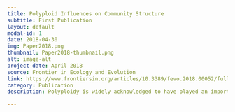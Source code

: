 ```yaml
---
title: Polyploid Influences on Community Structure
subtitle: First Publication
layout: default
modal-id: 1
date: 2018-04-30
img: Paper2018.png
thumbnail: Paper2018-thumbnail.png
alt: image-alt
project-date: April 2018
source: Frontier in Ecology and Evolution
link: https://www.frontiersin.org/articles/10.3389/fevo.2018.00052/full
category: Publication
description: Polyploidy is widely acknowledged to have played an important role in the evolution and diversification of vascular plants. However....

---
```

